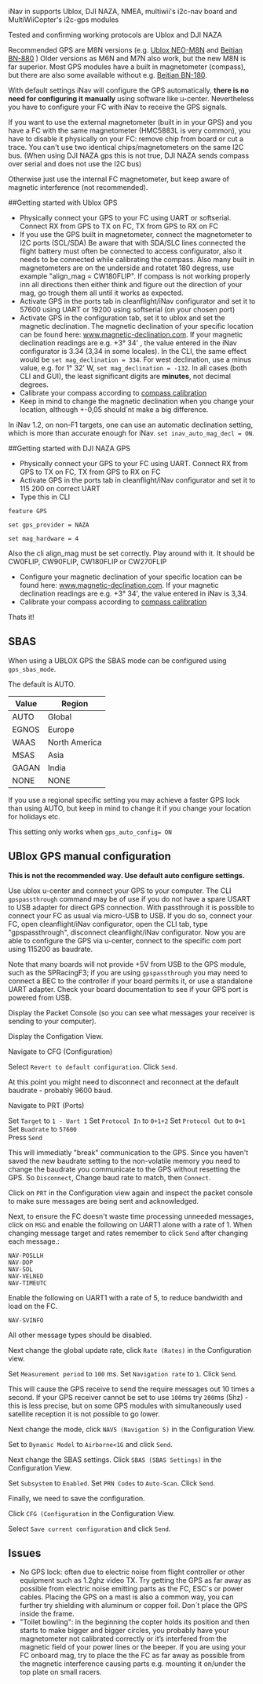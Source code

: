 iNav in supports Ublox, DJI NAZA, NMEA, multiwii's i2c-nav board and MultiWiiCopter's i2c-gps modules

Tested and confirming working protocols are Ublox and DJI NAZA


Recommended GPS are M8N versions (e.g. [Ublox NEO-M8N](http://www.banggood.com/Ublox-NEO-M8N-Flight-Controller-GPS-with-Protective-Shell-for-PIX-PX4-Pixhawk-p-1005394.html?p=ZL241728738232015106) and [Beitian BN-880](http://www.banggood.com/UBLOX-NEO-M8N-BN-880-Flight-Control-GPS-Module-Dual-Module-Compass-p-971082.html?p=ZL241728738232015106) )
Older versions as M6N and M7N also work, but the new M8N is far superior. Most GPS modules have a built in magnetometer (compass), but there are also some available without e.g. [Beitian BN-180](http://www.banggood.com/Beitian-BN-180-Flight-Control-GPS-Module-Dule-Module-without-Compass-p-1040322.html?p=ZL241728738232015106). 

With default settings iNav will configure the GPS automatically, **there is no need for configuring it manually** using software like u-center. Nevertheless you have to configure your FC with iNav to receive the GPS signals.

If you want to use the external magnetometer (built in in your GPS) and you have a FC with the same magnetometer (HMC5883L is very common), you have to disable it physically on your FC: remove chip from board or cut a trace. You can't use two identical chips/magnetometers on the same I2C bus. (When using DJI NAZA gps this is not true, DJI NAZA sends compass over serial and does not use the I2C bus)

Otherwise just use the internal FC magnetometer, but keep aware of magnetic interference (not recommended).

##Getting started with Ublox GPS
- Physically connect your GPS to your FC using UART or softserial. Connect RX from GPS to TX on FC, TX from GPS to RX on FC
- If you use the GPS built in magnetometer, connect the magnetometer to I2C ports (SCL/SDA) Be aware that with SDA/SLC lines connected the flight battery must often be connected to access configurator, also it needs to be connected while calibrating the compass. Also many built in magnetometers are on the underside and rotatet 180 degress, use example "align_mag = CW180FLIP". If compass is not working properly inn all directions then either think and figure out the direction of your mag, go trough them all until it works as expected.
- Activate GPS in the ports tab in cleanflight/iNav configurator and set it to 57600 using UART or 19200 using softserial (on your chosen port)
- Activate GPS in the configuration tab, set it to ublox and set the magnetic declination. The magnetic declination of your specific location can be found here: www.magnetic-declination.com. If your magnetic declination readings are e.g. +3° 34' , the value entered in the iNav configurator is 3.34 (3,34 in some locales). In the CLI, the same effect would be `set mag_declination = 334`. For west declination, use a minus value, e.g. for 1° 32' W, `set mag_declination = -132`. In all cases (both CLI and GUI), the least significant digits are **minutes**, not decimal degrees.
- Calibrate your compass according to [compass calibration](https://github.com/iNavFlight/inav/wiki/4.-Sensor-calibration#compass-calibration)
- Keep in mind to change the magnetic declination when you change your location, although +-0,05 should´nt make a big difference.  

In iNav 1.2, on non-F1 targets, one can use an automatic declination setting, which is more than accurate enough for iNav. `set inav_auto_mag_decl = ON`.


##Getting started with DJI NAZA GPS
- Physically connect your GPS to your FC using UART. Connect RX from GPS to TX on FC, TX from GPS to RX on FC
- Activate GPS in the ports tab in cleanflight/iNav configurator and set it to 115 200 on correct UART
- Type this in CLI

`feature GPS`

`set gps_provider = NAZA`

`set mag_hardware = 4`

Also the cli align_mag must be set correctly. Play around with it. It should be CW0FLIP, CW90FLIP, CW180FLIP or CW270FLIP

- Configure your magnetic declination of your specific location can be found here: www.magnetic-declination.com. 
If your magnetic declination readings are e.g. +3° 34', the value entered in iNav is 3,34. 
- Calibrate your compass according to [compass calibration](https://github.com/iNavFlight/inav/wiki/4.-Sensor-calibration#compass-calibration)


Thats it!


## SBAS

When using a UBLOX GPS the SBAS mode can be configured using `gps_sbas_mode`.

The default is AUTO.

| Value    | Region        |
| -------- | ------------- |
| AUTO     | Global        |
| EGNOS    | Europe        |
| WAAS     | North America |
| MSAS     | Asia          |
| GAGAN    | India         |
| NONE     | NONE         |

If you use a regional specific setting you may achieve a faster GPS lock than using AUTO, but keep in mind to change it if you change your location for holidays etc.

This setting only works when `gps_auto_config= ON`

## UBlox GPS manual configuration

**This is not the recommended way. Use default auto configure settings.**

Use ublox u-center and connect your GPS to your computer.  The CLI `gpspassthrough` command may be of use if you do not have a spare USART to USB adapter for direct GPS connection. With passthrough it is possible to connect your FC as usual via micro-USB to USB. If you do so, connect your FC, open cleanflight/iNav configurator, open the CLI tab, type "gpspassthrough", disconnect cleanflight/iNav configurator. Now you are able to configure the GPS via u-center, connect to the specific com port using 115200 as baudrate.

Note that many boards will not provide +5V from USB to the GPS module, such as the SPRacingF3; if you are using `gpspassthrough` you may need to connect a BEC to the controller if your board permits it, or use a standalone UART adapter. Check your board documentation to see if your GPS port is powered from USB.

Display the Packet Console (so you can see what messages your receiver is sending to your computer).

Display the Configation View.

Navigate to CFG (Configuration)

Select `Revert to default configuration`.
Click `Send`.

At this point you might need to disconnect and reconnect at the default baudrate - probably 9600 baud.

Navigate to PRT (Ports)

Set `Target` to `1 - Uart 1`
Set `Protocol In` to `0+1+2`
Set `Protocol Out` to `0+1`
Set `Buadrate` to `57600`  
Press `Send`

This will immediatly "break" communication to the GPS. Since you haven't saved the new baudrate setting to the non-volatile memory you need to change the baudrate you communicate to the GPS without resetting the GPS. So `Disconnect`, Change baud rate to match, then `Connect`. 

Click on `PRT` in the Configuration view again and inspect the packet console to make sure messages are being sent and acknowledged.

Next, to ensure the FC doesn't waste time processing unneeded messages, click on `MSG` and enable the following on UART1 alone with a rate of 1. When changing message target and rates remember to click `Send` after changing each message.:

    NAV-POSLLH
    NAV-DOP
    NAV-SOL
    NAV-VELNED
    NAV-TIMEUTC

Enable the following on UART1 with a rate of 5, to reduce bandwidth and load on the FC.

    NAV-SVINFO

All other message types should be disabled.

Next change the global update rate, click `Rate (Rates)` in the Configuration view.

Set `Measurement period` to `100` ms.
Set `Navigation rate` to `1`.
Click `Send`.

This will cause the GPS receive to send the require messages out 10 times a second.  If your GPS receiver cannot be set to use `100`ms try `200`ms (5hz) - this is less precise, but on some GPS modules with simultaneously used satellite reception it is not possible to go lower.

Next change the mode, click `NAV5 (Navigation 5)` in the Configuration View.

Set to `Dynamic Model` to `Airborne<1G` and click `Send`.

Next change the SBAS settings.  Click `SBAS (SBAS Settings)` in the Configuration View.

Set `Subsystem` to `Enabled`.
Set `PRN Codes` to `Auto-Scan`.
Click `Send`.

Finally, we need to save the configuration.

Click `CFG (Configuration` in the Configuration View.

Select `Save current configuration` and click `Send`.

## Issues
- No GPS lock: often due to electric noise from flight controller or other equipment such as 1.2ghz video TX. Try getting the GPS as far away as possible from electric noise emitting parts as the FC, ESC´s or power cables. Placing the GPS on a mast is also a common way, you can further try shielding with aluminum or copper foil. Don´t place the GPS inside the frame.
- "Toilet bowling": in the beginning the copter holds its position and then starts to make bigger and bigger circles, you probably have your magnetometer not calibrated correctly or it’s interfered from the magnetic field of your power lines or the beeper.
If you are using your FC onboard mag, try to place the the FC as far away as possible from the magnetic interference causing parts e.g. mounting it on/under the top plate on small racers.